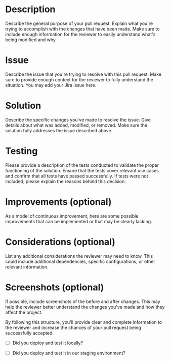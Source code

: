# **Description**

Describe the general purpose of your pull request. Explain what you're trying to accomplish with the changes that have been made. Make sure to include enough information for the reviewer to easily understand what's being modified and why.

# **Issue**

Describe the issue that you're trying to resolve with this pull request. Make sure to provide enough context for the reviewer to fully understand the situation. You may add your Jira issue here.

# **Solution**

Describe the specific changes you've made to resolve the issue. Give details about what was added, modified, or removed. Make sure the solution fully addresses the issue described above.

# **Testing**

Please provide a description of the tests conducted to validate the proper functioning of the solution. 
Ensure that the tests cover relevant use cases and confirm that all tests have passed successfully. If tests were not included, please explain the reasons behind this decision.

# **Improvements** (optional)

As a model of continuous improvement, here are some possible improvements that can be implemented or that may be clearly lacking.

# **Considerations** (optional)

List any additional considerations the reviewer may need to know. This could include additional dependencies, specific configurations, or other relevant information.

# **Screenshots (optional)**

If possible, include screenshots of the before and after changes. This may help the reviewer better understand the changes you've made and how they affect the project.

By following this structure, you'll provide clear and complete information to the reviewer and increase the chances of your pull request being successfully accepted.

- [ ] Did you deploy and test it locally?

- [ ] Did you deploy and test it in our staging environment?